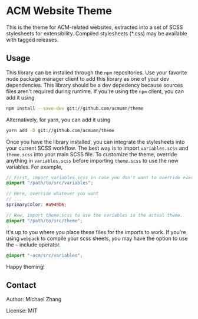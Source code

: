 ACM Website Theme
=================

This is the theme for ACM-related websites, extracted into a set of SCSS stylesheets for extensibility. Compiled stylesheets (*.css) may be available with tagged releases.

Usage
-----

This library can be installed through the `npm` repositories. Use your favorite node package manager client to add this library as one of your dev dependencies. This library should be a dev depedency because sources files aren't required during runtime. If you're using the `npm` client, you can add it using

```bash
npm install --save-dev git://github.com/acmumn/theme
```

Alternatively, for yarn, you can add it using

```bash
yarn add -D git://github.com/acmumn/theme
```

Once you have the library installed, you can integrate the stylesheets into your current SCSS workflow. The best way is to import `variables.scss` and `theme.scss` into your main SCSS file. To customize the theme, override anything in `variables.scss` before importing `theme.scss` to use the new variables. For example,

```scss
// First, import variables.scss in case you don't want to override everything.
@import "/path/to/src/variables";

// Here, override whatever you want
// ...
$primaryColor: #a949b6;

// Now, import theme.scss to use the variables in the actual theme.
@import "/path/to/src/theme";
```

It's up to you where you place these files for the imports to work. If you're using `webpack` to compile your scss sheets, you may have the option to use the `~` include operator.

```scss
@import "~acm/src/variables";
```

Happy theming!

Contact
-------

Author: Michael Zhang

License: MIT
